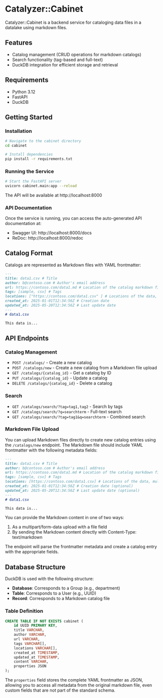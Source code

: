 # Catalyzer::Cabinet

Catalyzer::Cabinet is a backend service for cataloging data files in a datalake using markdown files.

## Features

- Catalog management (CRUD operations for markdown catalogs)
- Search functionality (tag-based and full-text)
- DuckDB integration for efficient storage and retrieval

## Requirements

- Python 3.12
- FastAPI
- DuckDB

## Getting Started

### Installation

```bash
# Navigate to the cabinet directory
cd cabinet

# Install dependencies
pip install -r requirements.txt
```

### Running the Service

```bash
# Start the FastAPI server
uvicorn cabinet.main:app --reload
```

The API will be available at http://localhost:8000

### API Documentation

Once the service is running, you can access the auto-generated API documentation at:

- Swagger UI: http://localhost:8000/docs
- ReDoc: http://localhost:8000/redoc

## Catalog Format

Catalogs are represented as Markdown files with YAML frontmatter:

```markdown
---
title: data1.csv # Title
author: b@contoso.com # Author's email address
url: https://contoso.com/data1.md # Location of the catalog markdown file
tags: [sample, csv] # Tags
locations: ["https://contoso.com/data1.csv" ] # Locations of the data, multiple possible
created_at: 2025-01-01T12:34:56Z # Creation date
updated_at: 2025-05-20T12:34:56Z # Last update date   
---
# data1.csv

This data is...
```

## API Endpoints

### Catalog Management

- `POST /catalogs/` - Create a new catalog
- `POST /catalogs/new` - Create a new catalog from a Markdown file upload
- `GET /catalogs/{catalog_id}` - Get a catalog by ID
- `PUT /catalogs/{catalog_id}` - Update a catalog
- `DELETE /catalogs/{catalog_id}` - Delete a catalog

### Search

- `GET /catalogs/search/?tag=tag1,tag2` - Search by tags
- `GET /catalogs/search/?q=searchterm` - Full-text search
- `GET /catalogs/search/?tag=tag1&q=searchterm` - Combined search

### Markdown File Upload

You can upload Markdown files directly to create new catalog entries using the `/catalogs/new` endpoint.
The Markdown file should include YAML frontmatter with the following metadata fields:

```markdown
---
title: data1.csv # Title
author: b@contoso.com # Author's email address
url: https://contoso.com/data1.md # Location of the catalog markdown file
tags: [sample, csv] # Tags
locations: [https://contoso.com/data1.csv] # Locations of the data, multiple possible
created_at: 2025-01-01T12:34:56Z # Creation date (optional)
updated_at: 2025-05-20T12:34:56Z # Last update date (optional)
---
# data1.csv

This data is...
```

You can provide the Markdown content in one of two ways:

1. As a multipart/form-data upload with a file field
2. By sending the Markdown content directly with Content-Type: text/markdown

The endpoint will parse the frontmatter metadata and create a catalog entry with the appropriate fields.

## Database Structure

DuckDB is used with the following structure:

- **Database**: Corresponds to a Group (e.g., department)
- **Table**: Corresponds to a User (e.g., UUID)
- **Record**: Corresponds to a Markdown catalog file

### Table Definition

```sql
CREATE TABLE IF NOT EXISTS cabinet (
    id UUID PRIMARY KEY,
    title VARCHAR,
    author VARCHAR,
    url VARCHAR,
    tags VARCHAR[],
    locations VARCHAR[],
    created_at TIMESTAMP,
    updated_at TIMESTAMP,
    content VARCHAR,
    properties JSON
);
```

The `properties` field stores the complete YAML frontmatter as JSON, allowing you to access all metadata from the original markdown file, even custom fields that are not part of the standard schema.
